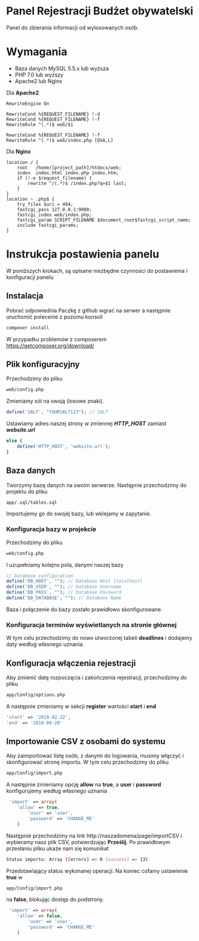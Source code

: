 # Panel Rejestracji Budżet obywatelski

Panel do zbierania informacji od wylosowanych osób.
# Wymagania
- Baza danych MySQL 5.5.x lub wyższa
- PHP 7.0 lub wyższy
- Apache2 lub Nginx

Dla **Apache2**
```apache2
RewriteEngine On

RewriteCond %{REQUEST_FILENAME} !-d
RewriteCond %{REQUEST_FILENAME} !-f
RewriteRule ^(.*)$ web/$1

RewriteCond %{REQUEST_FILENAME} !-f
RewriteRule ^(.*)$ web/index.php [QSA,L]
```
Dla **Nginx**
```
location / {
    root   /home/[project_path]/htdocs/web;
    index  index.html index.php index.htm;
    if (!-e $request_filename) {
        rewrite ^/(.*)$ /index.php?q=$1 last;
    }
}
location ~ .php$ {
    try_files $uri = 404;
    fastcgi_pass 127.0.0.1:9000;
    fastcgi_index web/index.php;
    fastcgi_param SCRIPT_FILENAME $document_root$fastcgi_script_name;
    include fastcgi_params;
}
```

# Instrukcja postawienia panelu
W poniższych krokach, są opisane niezbędne czynności do postawienia i konfiguracji panelu

## Instalacja
Pobrać odpowiednia Paczkę z github wgrać na serwer a następnie  uruchomić polecenie z pozomu konsoli

```bash  
composer install
```

W przypadku problemów z composerem https://getcomposer.org/download/

## Plik konfiguracyjny
Przechodzimy do pliku 
```bash 
web/config.php
```

Zmieniamy sól na swoją (losowe znaki).
```php
define('SALT', "YOURSALT123"); // SALT
```

Ustawiamy adres naszej strony w zmiennej ***HTTP_HOST*** zamiast ***website.url***
```php
else {
    define('HTTP_HOST', 'website.url');
}
```


## Baza danych
Tworzymy bazę danych na swoim serwerze. Następnie przechodzimy do projektu do pliku
```bash  
app/.sql/tables.sql
```

Importujemy go do swojej bazy, lub wklejamy w zapytanie.
### Konfiguracja bazy w projekcie
Przechodzimy do pliku 
```bash 
web/config.php
```

I uzupełniamy kolejno pola, danymi naszej bazy
```php 
// Database configuration
define('DB_HOST', ""); // Database Host (localhost)
define('DB_USER', ""); // Database Username
define('DB_PASS', ""); // Database Password
define('DB_DATABASE', ""); // Database Name
```

Baza i połączenie do bazy zostało prawidłowo skonfigurowane.
### Konfiguracja terminów wyświetlanych na stronie głównej
W tym celu przechodzimy do nowo utworzonej tabeli **deadlines** i dodajemy daty według własnego uznania.
## Konfiguracja włączenia rejestracji 
Aby zmienić datę rozpoczęcia i zakończenia rejestracji, przechodzimy do pliku
```bash 
app/Config/options.php
```

A następnie zmieniamy w sekcji **register** wartości **start** i **end**
```php 
'start' => '2018-02-22',
'end' => '2018-04-20'
```

## Importowanie CSV z osobami do systemu
Aby zaimportować listę osób, z danymi do logowania, musimy włączyć i skonfigurować stronę importu. W tym celu przechodzimy do pliku
```bash 
app/Config/import.php
```

A następnie zmieniamy opcję **allow** na **true**, a **user** i **password** konfigurujemy według własnego uznania
```php 
 'import' => array(
	'allow' => true,
        'user' => 'user',
        'password' => 'CHANGE_ME' 
    )
```
Następnie przechodzimy na link http://naszadomena/page/importCSV i wybieramy nasz plik CSV, potwierdzając **Prześlij**.
Po prawidłowym przesłaniu pliku ukaże nam się komunikat
```bash 
Status importu: Array ([errors] => 0 [success] => 13)
```

Przedstawiający status wykonanej operacji.
Na koniec cofamy ustawienie **true** w 
```bash 
app/Config/import.php
```

na **false**, blokując dostęp do podstrony.

```php 
 'import' => array(
	'allow' => false,
        'user' => 'user',
        'password' => 'CHANGE_ME' 
    )
```
